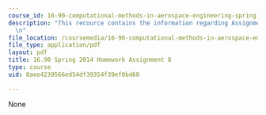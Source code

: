```yaml
---
course_id: 16-90-computational-methods-in-aerospace-engineering-spring-2014
description: "This recource contains the information regarding Assignment 8.\r\n\r\
  \n"
file_location: /coursemedia/16-90-computational-methods-in-aerospace-engineering-spring-2014/8aee4239566ed54df39354f39ef0bd60_MIT16_90S14_pset8.pdf
file_type: application/pdf
layout: pdf
title: 16.90 Spring 2014 Homework Assignment 8
type: course
uid: 8aee4239566ed54df39354f39ef0bd60

---
```

None